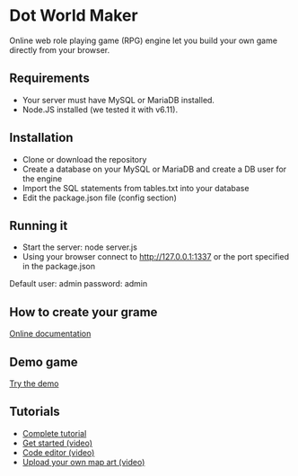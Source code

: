 # Dot World Maker
Online web role playing game (RPG) engine let you build your own game directly from your browser.

## Requirements
* Your server must have MySQL or MariaDB installed.
* Node.JS installed (we tested it with v6.11).

## Installation
* Clone or download the repository
* Create a database on your MySQL or MariaDB and create a DB user for the engine
* Import the SQL statements from tables.txt into your database
* Edit the package.json file (config section)

## Running it
* Start the server: node server.js
* Using your browser connect to http://127.0.0.1:1337 or the port specified in the package.json

Default user: admin password: admin

## How to create your grame
[Online documentation](https://www.dotworldmaker.com/Help/welcome.html)

## Demo game
[Try the demo](https://www.dotworldmaker.com/play.html?game=Demo&demo=true)

## Tutorials
* [Complete tutorial](https://www.dotworldmaker.com/Help/create_a_simple_game.html)
* [Get started (video)](https://youtu.be/nFm6rc4WsT8)
* [Code editor (video)](https://youtu.be/2sz4LMLjQAs)
* [Upload your own map art (video)](https://youtu.be/MCDd7sRQddQ)
